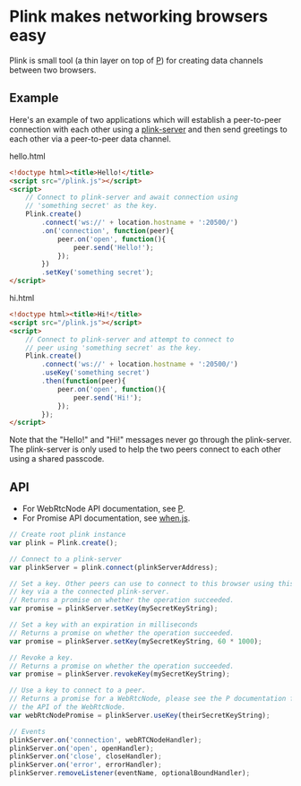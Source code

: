 # Plink makes networking browsers easy

Plink is small tool (a thin layer on top of [P](https://github.com/unsetbit/p))
for creating data channels between two browsers.

## Example
Here's an example of two applications which will establish
a peer-to-peer connection with each other using a 
[plink-server](http://github.com/unsetbit/plink-server) and
then send greetings to each other via a peer-to-peer data channel.

hello.html
```html
<!doctype html><title>Hello!</title>
<script src="/plink.js"></script>
<script>
	// Connect to plink-server and await connection using
	// 'something secret' as the key.
	Plink.create()
		.connect('ws://' + location.hostname + ':20500/')
		.on('connection', function(peer){
			peer.on('open', function(){
				peer.send('Hello!');
			});
		})
		.setKey('something secret');
</script>
```
hi.html
```html
<!doctype html><title>Hi!</title>
<script src="/plink.js"></script>
<script>
	// Connect to plink-server and attempt to connect to
	// peer using 'something secret' as the key.
	Plink.create()
		.connect('ws://' + location.hostname + ':20500/')
		.useKey('something secret')
		.then(function(peer){
			peer.on('open', function(){
				peer.send('Hi!');
			});
		});
</script>
```

Note that the "Hello!" and "Hi!" messages never go through the
plink-server. The plink-server is only used to help the two peers
connect to each other using a shared passcode. 

## API
* For WebRtcNode API documentation, see [P](https://github.com/unsetbit/p).
* For Promise API documentation, see [when.js](https://github.com/cujojs/when).

```javascript
// Create root plink instance
var plink = Plink.create();

// Connect to a plink-server
var plinkServer = plink.connect(plinkServerAddress);

// Set a key. Other peers can use to connect to this browser using this 
// key via a the connected plink-server.
// Returns a promise on whether the operation succeeded.
var promise = plinkServer.setKey(mySecretKeyString);

// Set a key with an expiration in milliseconds
// Returns a promise on whether the operation succeeded.
var promise = plinkServer.setKey(mySecretKeyString, 60 * 1000);

// Revoke a key.
// Returns a promise on whether the operation succeeded.
var promise = plinkServer.revokeKey(mySecretKeyString);

// Use a key to connect to a peer.
// Returns a promise for a WebRtcNode, please see the P documentation for
// the API of the WebRtcNode.
var webRtcNodePromise = plinkServer.useKey(theirSecretKeyString);

// Events
plinkServer.on('connection', webRTCNodeHandler);
plinkServer.on('open', openHandler);
plinkServer.on('close', closeHandler);
plinkServer.on('error', errorHandler);
plinkServer.removeListener(eventName, optionalBoundHandler);
```
